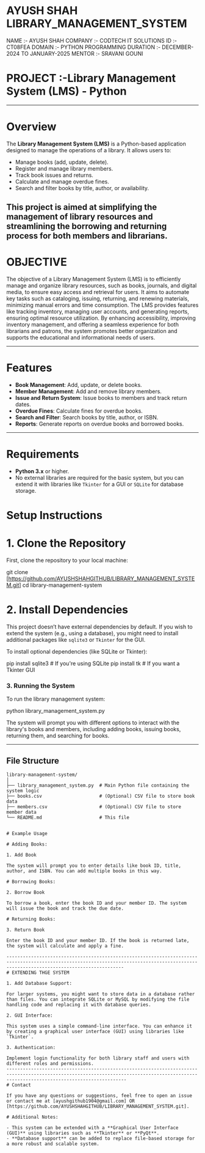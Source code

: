 # AYUSH SHAH LIBRARY_MANAGEMENT_SYSTEM #

NAME :- AYUSH SHAH
COMPANY :- CODTECH IT SOLUTIONS 
ID :- CT08FEA
DOMAIN :- PYTHON PROGRAMMING
DURATION :- DECEMBER-2024 TO JANUARY-2025
MENTOR :- SRAVANI GOUNI


#  PROJECT :-Library Management System (LMS) - Python

--------------------------------------------------------------------------------------------------------------------------------------------------------------------------------------
# Overview
The **Library Management System (LMS)** is a Python-based application designed to manage the operations of a library. It allows users to:
- Manage books (add, update, delete).
- Register and manage library members.
- Track book issues and returns.
- Calculate and manage overdue fines.
- Search and filter books by title, author, or availability.

This project is aimed at simplifying the management of library resources and streamlining the borrowing and returning process for both members and librarians.
----------------------------------------------------------------------------------------------------------------------------------------------------------------------------------------

# OBJECTIVE

The objective of a Library Management System (LMS) is to efficiently manage and organize library resources, such as books, journals, and digital media, to ensure easy access and retrieval for users. It aims to automate key tasks such as cataloging, issuing, returning, and renewing materials, minimizing manual errors and time consumption. The LMS provides features like tracking inventory, managing user accounts, and generating reports, ensuring optimal resource utilization. By enhancing accessibility, improving inventory management, and offering a seamless experience for both librarians and patrons, the system promotes better organization and supports the educational and informational needs of users.

----------------------------------------------------------------------------------------------------------------------------------------------------------------------------------------
# Features

- **Book Management**: Add, update, or delete books.
- **Member Management**: Add and remove library members.
- **Issue and Return System**: Issue books to members and track return dates.
- **Overdue Fines**: Calculate fines for overdue books.
- **Search and Filter**: Search books by title, author, or ISBN.
- **Reports**: Generate reports on overdue books and borrowed books.

----------------------------------------------------------------------------------------------------------------------------------------------------------------------------------------
# Requirements

- **Python 3.x** or higher.
- No external libraries are required for the basic system, but you can extend it with libraries like `Tkinter` for a GUI or `SQLite` for database storage.

# Setup Instructions

# 1. Clone the Repository

First, clone the repository to your local machine:

git clone [https://github.com/AYUSHSHAHGITHUB/LIBRARY_MANAGEMENT_SYSTEM.git]
cd library-management-system

# 2. Install Dependencies

This project doesn’t have external dependencies by default. If you wish to extend the system (e.g., using a database), you might need to install additional packages like `sqlite3` or `Tkinter` for the GUI.

To install optional dependencies (like SQLite or Tkinter):

pip install sqlite3  # If you're using SQLite
pip install tk       # If you want a Tkinter GUI

### 3. Running the System

To run the library management system:

python library_management_system.py

The system will prompt you with different options to interact with the library's books and members, including adding books, issuing books, returning them, and searching for books.

----------------------------------------------------------------------------------------------------------------------------------------------------------------------------------------
## File Structure

```plaintext
library-management-system/
│
├── library_management_system.py  # Main Python file containing the system logic
├── books.csv                     # (Optional) CSV file to store book data
├── members.csv                   # (Optional) CSV file to store member data
└── README.md                     # This file


# Example Usage

# Adding Books:

1. Add Book

The system will prompt you to enter details like book ID, title, author, and ISBN. You can add multiple books in this way.

# Borrowing Books:

2. Borrow Book

To borrow a book, enter the book ID and your member ID. The system will issue the book and track the due date.

# Returning Books:

3. Return Book

Enter the book ID and your member ID. If the book is returned late, the system will calculate and apply a fine.

---------------------------------------------------------------------------------------------------------------------------------------------------------------------------------------
# EXTENDING THGE SYSTEM

1. Add Database Support:

For larger systems, you might want to store data in a database rather than files. You can integrate SQLite or MySQL by modifying the file handling code and replacing it with database queries.

2. GUI Interface:

This system uses a simple command-line interface. You can enhance it by creating a graphical user interface (GUI) using libraries like `Tkinter`.

3. Authentication:

Implement login functionality for both library staff and users with different roles and permissions.
----------------------------------------------------------------------------------------------------------------------------------------------------------------------------------------
# Contact

If you have any questions or suggestions, feel free to open an issue or contact me at [ayushgithub1904@gmail.com] OR [https://github.com/AYUSHSHAHGITHUB/LIBRARY_MANAGEMENT_SYSTEM.git].

# Additional Notes:

- This system can be extended with a **Graphical User Interface (GUI)** using libraries such as **Tkinter** or **PyQt**.
- **Database support** can be added to replace file-based storage for a more robust and scalable system.
